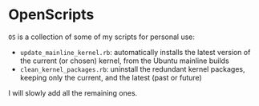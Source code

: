 OpenScripts
===========

`OS` is a collection of some of my scripts for personal use:

- `update_mainline_kernel.rb`: automatically installs the latest version of the current (or chosen) kernel, from the Ubuntu mainline builds
- `clean_kernel_packages.rb`: uninstall the redundant kernel packages, keeping only the current, and the latest (past or future)

I will slowly add all the remaining ones.
